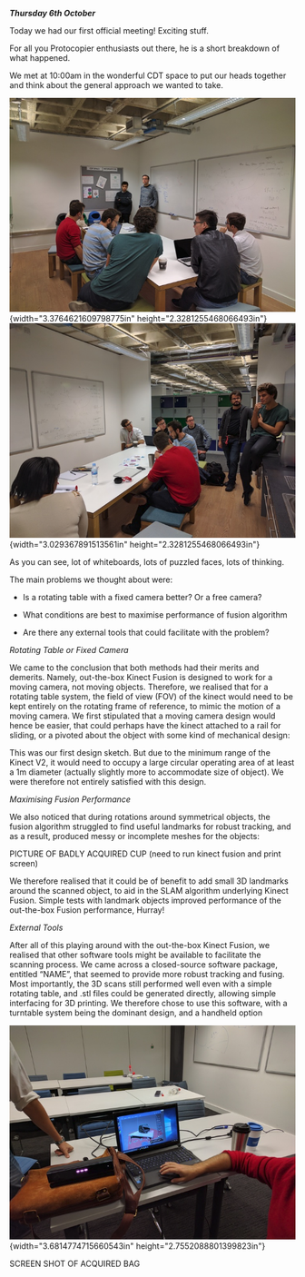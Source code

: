***Thursday 6th October***

Today we had our first official meeting! Exciting stuff.

For all you Protocopier enthusiasts out there, he is a short breakdown
of what happened.

We met at 10:00am in the wonderful CDT space to put our heads together
and think about the general approach we wanted to take.

![](media/image03.png){width="3.3764621609798775in"
height="2.3281255468066493in"}![](media/image04.png){width="3.029367891513561in"
height="2.3281255468066493in"}

As you can see, lot of whiteboards, lots of puzzled faces, lots of
thinking.

The main problems we thought about were:

-   Is a rotating table with a fixed camera better? Or a free camera?

-   What conditions are best to maximise performance of fusion algorithm

-   Are there any external tools that could facilitate with the problem?

*Rotating Table or Fixed Camera*

We came to the conclusion that both methods had their merits and
demerits. Namely, out-the-box Kinect Fusion is designed to work for a
moving camera, not moving objects. Therefore, we realised that for a
rotating table system, the field of view (FOV) of the kinect would need
to be kept entirely on the rotating frame of reference, to mimic the
motion of a moving camera. We first stipulated that a moving camera
design would hence be easier, that could perhaps have the kinect
attached to a rail for sliding, or a pivoted about the object with some
kind of mechanical design:

This was our first design sketch. But due to the minimum range of the
Kinect V2, it would need to occupy a large circular operating area of at
least a 1m diameter (actually slightly more to accommodate size of
object). We were therefore not entirely satisfied with this design.

*Maximising Fusion Performance*

We also noticed that during rotations around symmetrical objects, the
fusion algorithm struggled to find useful landmarks for robust tracking,
and as a result, produced messy or incomplete meshes for the objects:

PICTURE OF BADLY ACQUIRED CUP (need to run kinect fusion and print
screen)

We therefore realised that it could be of benefit to add small 3D
landmarks around the scanned object, to aid in the SLAM algorithm
underlying Kinect Fusion. Simple tests with landmark objects improved
performance of the out-the-box Fusion performance, Hurray!

*External Tools*

After all of this playing around with the out-the-box Kinect Fusion, we
realised that other software tools might be available to facilitate the
scanning process. We came across a closed-source software package,
entitled “NAME”, that seemed to provide more robust tracking and fusing.
Most importantly, the 3D scans still performed well even with a simple
rotating table, and .stl files could be generated directly, allowing
simple interfacing for 3D printing. We therefore chose to use this
software, with a turntable system being the dominant design, and a
handheld option

![](media/image05.png){width="3.6814774715660543in"
height="2.7552088801399823in"}

SCREEN SHOT OF ACQUIRED BAG
